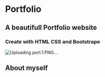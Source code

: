 # Portfolio
## A beautifull Portfolio website 
### Create with HTML CSS and Bootstrape

![Uploading port.1.PNG…](https://user-images.githubusercontent.com/83864888/118000323-c6df1480-b356-11eb-9d1e-57dbfd2c498d.PNG)

## About myself

